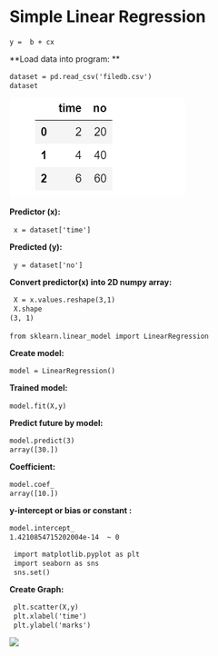 # Simple Linear Regression
```
y =  b + cx
```
**Load data into program: **
 ```
 dataset = pd.read_csv('filedb.csv')
 dataset
```
![](https://github.com/Aman9026/100DaysOfMachineLearning/blob/master/Data/Images/Simpledataset.png)

**Predictor (x):**

``` x = dataset['time']```

**Predicted (y):**

``` y = dataset['no']```

**Convert predictor(x) into 2D numpy array:**
```
 X = x.values.reshape(3,1)
 X.shape
(3, 1)

from sklearn.linear_model import LinearRegression
```
**Create model:**
```
model = LinearRegression()
```
**Trained model:**

```model.fit(X,y)```

**Predict future by model:**
```
model.predict(3)
array([30.])
```
**Coefficient:**
```
model.coef_
array([10.])
```
**y-intercept or bias or constant :**
```
model.intercept_
1.4210854715202004e-14  ~ 0
```
```
 import matplotlib.pyplot as plt
 import seaborn as sns
 sns.set()
```
**Create Graph:**
```
 plt.scatter(X,y)
 plt.xlabel('time')
 plt.ylabel('marks')
```
![](https://github.com/Aman9026/100DaysOfMachineLearning/blob/master/Data/Images/samplegraph.png)
